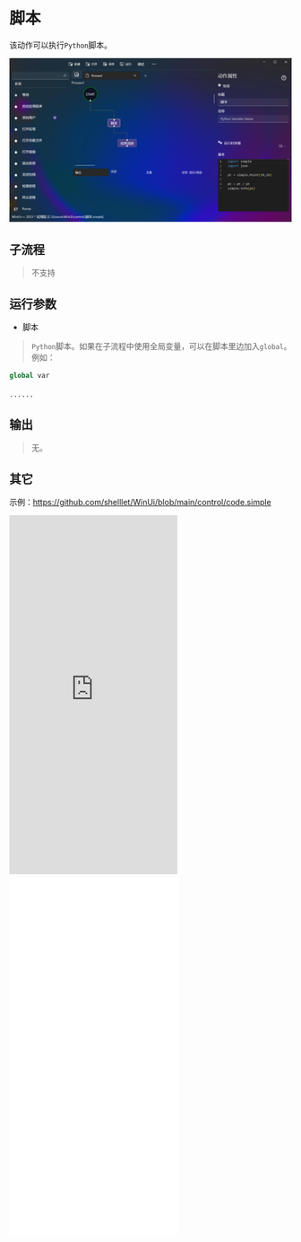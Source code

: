 # 脚本 
该动作可以执行`Python`脚本。

![Code](./images/06.png ':size=90%')


## 子流程

> 不支持


## 运行参数


* 脚本
>   `Python`脚本。如果在子流程中使用全局变量，可以在脚本里边加入`global`。例如：

```python
global var

......

```  

## 输出

>    无。

## 其它

示例：https://github.com/shelllet/WinUi/blob/main/control/code.simple

<iframe type="text/html" height="640px" src="https://www.youtube.com/embed/T22DERK86p0" frameborder="0"></iframe>

<iframe src="//player.bilibili.com/player.html?bvid=BV11HH6eiE9w&page=1&autoplay=0" height='640px' scrolling="no" frameborder="no" framespacing="0" allowfullscreen="true"></iframe>
